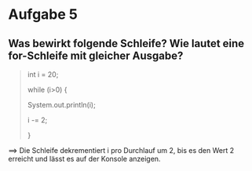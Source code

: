 # Aufgabe 5
## Was bewirkt folgende Schleife? Wie lautet eine for-Schleife mit gleicher Ausgabe?
> int i = 20;
>
> while (i>0) {
>
> System.out.println(i);
>
> i -= 2;
>
> }


==> Die Schleife dekrementiert i pro Durchlauf um 2, bis es den Wert 2 erreicht und lässt es auf der Konsole anzeigen. 
